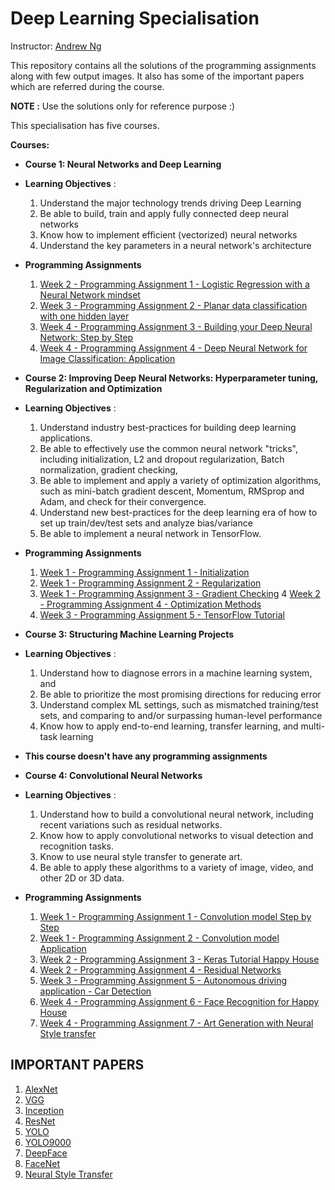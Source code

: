 # Deep Learning Specialisation
Instructor: [Andrew Ng](http://www.andrewng.org/)

This repository contains all the solutions of the programming assignments along with few output images. It also has some of the important papers which are referred during the course. 

**NOTE :** Use the solutions only for reference purpose :)

This specialisation has five courses. 

**Courses:**
- **Course 1: Neural Networks and Deep Learning**
- **Learning Objectives** :
   1. Understand the major technology trends driving Deep Learning
   2. Be able to build, train and apply fully connected deep neural networks
   3. Know how to implement efficient (vectorized) neural networks 
   4. Understand the key parameters in a neural network's architecture
- **Programming Assignments**

  1. [Week 2 - Programming Assignment 1 - Logistic Regression with a Neural Network mindset](https://github.com/Gurupradeep/deeplearning.ai-Assignments/blob/master/Neural-networks-Deep-learning/Week2/Logistic%2BRegression%2Bwith%2Ba%2BNeural%2BNetwork%2Bmindset%2Bv4.ipynb)
  2. [Week 3 - Programming Assignment 2 - Planar data classification with one hidden layer](https://github.com/Gurupradeep/deeplearning.ai-Assignments/blob/master/Neural-networks-Deep-learning/Week3/Planar%2Bdata%2Bclassification%2Bwith%2Bone%2Bhidden%2Blayer%2Bv4.ipynb)
  3. [Week 4 - Programming Assignment 3 - Building your Deep Neural Network: Step by Step](https://github.com/Gurupradeep/deeplearning.ai-Assignments/blob/master/Neural-networks-Deep-learning/Week4/Building%2Byour%2BDeep%2BNeural%2BNetwork%2B-%2BStep%2Bby%2BStep%2Bv5.ipynb)
  4. [Week 4 - Programming Assignment 4 - Deep Neural Network for Image Classification: Application](https://github.com/Gurupradeep/deeplearning.ai-Assignments/blob/master/Neural-networks-Deep-learning/Week4/Deep%2BNeural%2BNetwork%2B-%2BApplication%2Bv3.ipynb)




- **Course 2: Improving Deep Neural Networks: Hyperparameter tuning, Regularization and Optimization**
- **Learning Objectives** :
   1. Understand industry best-practices for building deep learning applications. 
   2. Be able to effectively use the common neural network "tricks", including initialization, L2 and dropout regularization, Batch           normalization, gradient checking, 
   3. Be able to implement and apply a variety of optimization algorithms, such as mini-batch gradient descent, Momentum, RMSprop and         Adam, and check for their convergence. 
   4. Understand new best-practices for the deep learning era of how to set up train/dev/test sets and analyze bias/variance
   5. Be able to implement a neural network in TensorFlow. 
   
- **Programming Assignments**
  1. [Week 1 - Programming Assignment 1 - Initialization](https://github.com/Gurupradeep/deeplearning.ai-Assignments/blob/master/Improving%20Deep%20Neural%20Networks/Week1/Initialization.ipynb)
  2. [Week 1 - Programming Assignment 2 - Regularization](https://github.com/Gurupradeep/deeplearning.ai-Assignments/blob/master/Improving%20Deep%20Neural%20Networks/Week1/Regularization.ipynb)
  3. [Week 1 - Programming Assignment 3 - Gradient Checking](https://github.com/Gurupradeep/deeplearning.ai-Assignments/blob/master/Improving%20Deep%20Neural%20Networks/Week1/Gradient%2BChecking%2Bv1.ipynb)
  4 [Week 2 - Programming Assignment 4 - Optimization Methods](https://github.com/Gurupradeep/deeplearning.ai-Assignments/blob/master/Improving%20Deep%20Neural%20Networks/Week2/Optimization%2Bmethods.ipynb)
  5. [Week 3 - Programming Assignment 5 - TensorFlow Tutorial](https://github.com/Gurupradeep/deeplearning.ai-Assignments/blob/master/Improving%20Deep%20Neural%20Networks/Week3/Tensorflow%2BTutorial.ipynb)
  
- **Course 3: Structuring Machine Learning Projects**
- **Learning Objectives** :
   1. Understand how to diagnose errors in a machine learning system, and 
   2. Be able to prioritize the most promising directions for reducing error  
   3. Understand complex ML settings, such as mismatched training/test sets, and comparing to and/or surpassing human-level performance
   4. Know how to apply end-to-end learning, transfer learning, and multi-task learning
   
- **This course doesn't have any programming assignments**

- **Course 4: Convolutional Neural Networks**
- **Learning Objectives** :
   1. Understand how to build a convolutional neural network, including recent variations such as residual networks.
   2. Know how to apply convolutional networks to visual detection and recognition tasks.
   3. Know to use neural style transfer to generate art.
   4. Be able to apply these algorithms to a variety of image, video, and other 2D or 3D data.
- **Programming Assignments**
  1. [Week 1 - Programming Assignment 1 - Convolution model Step by Step](https://github.com/Gurupradeep/deeplearning.ai-Assignments/blob/master/Convolutional_Neural_Networks/Week1/Convolution%2Bmodel%2B-%2BStep%2Bby%2BStep%2B-%2Bv2.ipynb)
  2. [Week 1 - Programming Assignment 2 - Convolution model Application](https://github.com/Gurupradeep/deeplearning.ai-Assignments/blob/master/Convolutional_Neural_Networks/Week1/Convolution%2Bmodel%2B-%2BApplication%2B-%2Bv1.ipynb)
  3. [Week 2 - Programming Assignment 3 - Keras Tutorial Happy House](https://github.com/Gurupradeep/deeplearning.ai-Assignments/blob/master/Convolutional_Neural_Networks/Week2/Keras%2B-%2BTutorial%2B-%2BHappy%2BHouse%2Bv2.ipynb)
  4. [Week 2 - Programming Assignment 4 - Residual Networks](https://github.com/Gurupradeep/deeplearning.ai-Assignments/blob/master/Convolutional_Neural_Networks/Week2/Residual%2BNetworks%2B-%2Bv2.ipynb)
  5. [Week 3 - Programming Assignment 5 - Autonomous driving application - Car Detection](https://github.com/Gurupradeep/deeplearning.ai-Assignments/blob/master/Convolutional_Neural_Networks/Week3/Autonomous%2Bdriving%2Bapplication%2B-%2BCar%2Bdetection%2B-%2Bv1.ipynb)
  6. [Week 4 - Programming Assignment 6 - Face Recognition for Happy House](https://github.com/Gurupradeep/deeplearning.ai-Assignments/blob/master/Convolutional_Neural_Networks/Week4/Face%2BRecognition%2Bfor%2Bthe%2BHappy%2BHouse%2B-%2Bv3.ipynb)
  7. [Week 4 - Programming Assignment 7 - Art Generation with Neural Style transfer](https://github.com/Gurupradeep/deeplearning.ai-Assignments/blob/master/Convolutional_Neural_Networks/Week4/Art%2BGeneration%2Bwith%2BNeural%2BStyle%2BTransfer%2B-%2Bv2.ipynb)
  
  
 ## IMPORTANT PAPERS
 
 1. [AlexNet](https://github.com/Gurupradeep/deeplearning.ai-Assignments/blob/master/Papers/AlexNet.pdf)
 2. [VGG](https://github.com/Gurupradeep/deeplearning.ai-Assignments/blob/master/Papers/VGG.pdf)
 3. [Inception](https://github.com/Gurupradeep/deeplearning.ai-Assignments/blob/master/Papers/Inception.pdf)
 4. [ResNet](https://github.com/Gurupradeep/deeplearning.ai-Assignments/blob/master/Papers/ResNet.pdf)
 5. [YOLO](https://github.com/Gurupradeep/deeplearning.ai-Assignments/blob/master/Papers/YOLO.pdf)
 6. [YOLO9000](https://github.com/Gurupradeep/deeplearning.ai-Assignments/blob/master/Papers/YOLO9000.pdf)
 7. [DeepFace](https://github.com/Gurupradeep/deeplearning.ai-Assignments/blob/master/Papers/DeepFace.pdf)
 8. [FaceNet](https://github.com/Gurupradeep/deeplearning.ai-Assignments/blob/master/Papers/FaceNet.pdf)
 9. [Neural Style Transfer](https://github.com/Gurupradeep/deeplearning.ai-Assignments/blob/master/Papers/Neural_style_transfer.pdf)
  
